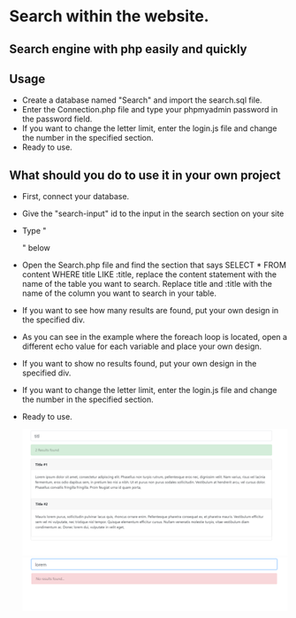 # Search within the website.

## Search engine with php easily and quickly

## Usage

- Create a database named "Search" and import the search.sql file.
- Enter the Connection.php file and type your phpmyadmin password in the password field.
- If you want to change the letter limit, enter the login.js file and change the number in the specified section.
- Ready to use.

## What should you do to use it in your own project

  - First, connect your database.
  - Give the "search-input" id to the input in the search section on your site
  - Type "<div id="results"></div>" below
  - Open the Search.php file and find the section that says SELECT * FROM content WHERE title LIKE :title, replace the content statement with the name of the table you want to search. Replace title and :title with the name of the column you want to search in your table.
  - If you want to see how many results are found, put your own design in the specified div.
  - As you can see in the example where the foreach loop is located, open a different echo value for each variable and place your own design.
  - If you want to show no results found, put your own design in the specified div.
  - If you want to change the letter limit, enter the login.js file and change the number in the specified section.
  - Ready to use.


    
    ![ss](assets/ss2.png)
    ![ss](assets/ss1.png)
